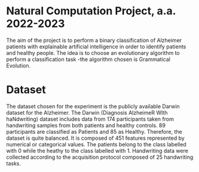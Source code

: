 # Natural Computation Project, a.a. 2022-2023

The aim of the project is to perform a binary classification of Alzheimer patients with explainable artificial intelligence in order to identify patients and healthy people. 
The idea is to choose an evolutionary algorithm to perform a classification task -the algorithm chosen is Grammatical Evolution.

# Dataset
The dataset chosen for the experiment is the publicly available Darwin dataset for the Alzheimer.
The Darwin (Diagnosis AlzheimeR WIth haNdwriting) dataset includes data from 174 participants taken from handwriting  samples from both patients and healthy controls. 
89 participants are classified as Patients and 85 as Healthy. Therefore, the dataset is quite balanced. It is composed of 451 features represented by numerical or categorical values. The patients belong to the class labelled with  0 while the heathy to the class labelled with 1.
Handwriting data were collected according to the acquisition protocol composed of 25 handwriting tasks. 
